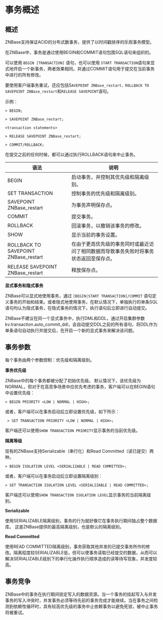 # 事务概述

## 概述

ZNBase支持保证ACID的分布式数事务，提供了以时间戳排序的乐观事务模型。

在ZNBase中，事务是通过使用BEGIN和COMMIT语句包围SQL语句来组织的。

可以使用 `BEGIN [TRANSACTION]` 语句，也可以使用 `START TRANSACTION`语句来显式地开启一个新事务，两者效果相同。并通过COMMIT语句用于提交在当前事务中进行的所有修改。

要使用客户端事务重试，还应包括S`AVEPOINT ZNBase_restart，ROLLBACK TO SAVEPOINT ZNBase_restart`和`RELEASE SAVEPOINT`语句。

示例：

```
> BEGIN;

> SAVEPOINT ZNBase_restart;

<transaction statements>

> RELEASE SAVEPOINT ZNBase_restart;

> COMMIT/ROLLBACK;
```

在提交之前的任何时候，都可以通过执行ROLLBACK语句来中止事务。

| 语法                                  | 说明                                                         |
| ------------------------------------- | ------------------------------------------------------------ |
| BEGIN                                 | 启动事务，并控制其优先级和隔离级别。                         |
| SET TRANSACTION                       | 控制事务的优先级和隔离级别。                                 |
| SAVEPOINT ZNBase_restart              | 为事务声明保存点。                                           |
| COMMIT                                | 提交事务。                                                   |
| ROLLBACK                              | 回滚事务，以撤销该事务的修改。                               |
| SHOW                                  | 显示当前的事务设置。                                         |
| ROLLBACK TO SAVEPOINT  ZNBase_restart | 在由于更高优先级的事务同时或最近访问了相同数据而导致事务失败时将事务状态返回至保存点。 |
| RELEASE SAVEPOINT ZNBase_restart      | 释放保存点。                                                 |

**显式事务和隐式事务**

ZNBase可以显式地使用事务，通过 `[BEGIN|START TRANSACTION]/COMMIT` 语句定义事务的开始和结束。或者隐式地使用事务，在默认情况下，单独执行的单条SQL语句均认为隐式事务，在隐式事务的情况下，执行语句后立即进行自动提交。

ZNBase不建议在同一个显式事务中，执行DML和DDL，通过开启集群参数kv.transaction.auto_commit_ddl，会自动提交DDL之前的所有语句，将DDL作为单条语句自动执行并提交后，在开启一个新的显式事务来解决该问题。

## 事务参数

每个事务由两个参数控制：优先级和隔离级别。 

**事务优先级**

ZNBase中的每个事务都被分配了初始优先级。 默认情况下，该优先级为NORMAL，但对于在高竞争场景中应优先考虑的事务，客户端可以在BEGIN语句中设置优先级：

```
> BEGIN PRIORITY <LOW | NORMAL | HIGH>;
```

 或者，客户端可以在事务启动后立即设置优先级，如下所示：

```
 > SET TRANSACTION PRIORITY <LOW | NORMAL | HIGH>;
```

 客户端还可以使用`SHOW TRANSACTION PRIORITY`显示事务的当前优先级。

**隔离等级**

现有的ZNBase支持Serializable（串行化）和Read Committed（读已提交）两种。

```
> BEGIN ISOLATION LEVEL <SERIALIZABLE | READ COMMITTED>;
```

 或者，客户端可以在事务启动后立即设置隔离级别：

```
> SET TRANSACTION ISOLATION LEVEL <SERIALIZABLE | READ COMMITTED>;
```

 客户端还可以使用`SHOW TRANSACTION ISOLATION LEVEL`显示事务的当前隔离级别。

**Serializable**

使用SERIALIZABLE隔离级别，事务的行为就好像它在事务执行期间独占整个数据库。 这是ZNBase提供的最高隔离级别，也是默认的隔离级别。

**Read Committed**

使用READ COMMITTED隔离级别，事务获取其他并发的已提交事务所作的修改。隔离程度较SERIALIZABLE低，但可以使事务读取已经提交的数据，从而可以解决SERIALIZABLE级别下的串行化操作执行顺序造成的读等待写现象，并发度较高。

## 事务竞争

ZNBase中的事务在执行期间锁定写入的数据资源。当一个事务的挂起写入与并发事务的写入冲突时，并发事务必须等待先前的事务完成才能继续。当在事务之间检测到依赖性循环时，具有较高优先级的事务中止依赖事务以避免死锁，被中止事务将被重试。
